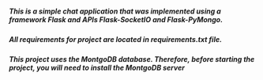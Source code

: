 ##### This is a simple chat application that was implemented using a framework Flask and APIs Flask-SocketIO and Flask-PyMongo.
##### All requirements for project are located in requirements.txt file.
##### This project uses the MontgoDB database. Therefore, before starting the project, you will need to install the MontgoDB server

